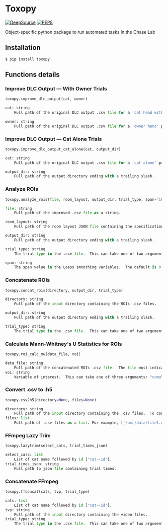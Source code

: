 # Toxopy

[![DeepSource](https://static.deepsource.io/deepsource-badge-light-mini.svg)](https://deepsource.io/gh/bchaselab/Toxopy/?ref=repository-badge) [![PEP8](https://img.shields.io/badge/code%20style-pep8-orange.svg)](https://www.python.org/dev/peps/pep-0008/)

Object-specific python package to run automated tasks in the Chase Lab

## Installation
```bash
$ pip install toxopy
```

## Functions details

### Improve DLC Output –– With Owner Trials

```python
toxopy.improve_dlc_output(cat, owner)
```


```python
cat: string
    Full path of the original DLC output .csv file for a 'cat head with owner' project as a string.

owner: string
    Full path of the original DLC output .csv file for a 'owner hand' project as a string.
````


### Improve DLC Output –– Cat Alone Trials

```python
toxopy.improve_dlc_output_cat_alone(cat, output_dir)
```


```python
cat: string
    Full path of the original DLC output .csv file for a 'cat alone' project as a string.

output_dir: string
    Full path of the output directory ending with a trailing slash.
````


### Analyze ROIs

```python
toxopy.analyze_rois(file, room_layout, output_dir, trial_type, span='10')
```


```python
file: string
    Full path of the improved .csv file as a string.

room_layout: string
    Full path of the room layout JSON file containing the specification for the ROIs as a string.

output_dir: string
    Full path of the output directory ending with a trailing slash.

trial_type: string
    The trial type in the .csv file.  This can take one of two arguments: "cat_alone" or "with_owner".

span: string
    The span value in the Loess smoothing variables.  The default is 0.10.  This can be changed to 0.50 by passing span='05'.
````


### Concatenate ROIs

```python
toxopy.concat_rois(directory, output_dir, trial_type)
```


```python
directory: string
    Full path of the input directory containing the ROIs .csv files.

output_dir: string
    Full path of the output directory ending with a trailing slash.

trial_type: string
    The trial type in the .csv file.  This can take one of two arguments: "cat_alone" or "with_owner".
```


### Calculate Mann-Whitney's U Statistics for ROIs

```python
toxopy.roi_calc_mw(data_file, voi)
```


```python
data_file: string
    Full path of the concatenated ROIs .csv file.  The file must indicate the "infection_status"!
voi: string
    Variable of interest.  This can take one of three arguments: "cumulative_time_in_roi_sec", "avg_time_in_roi_sec", or "avg_vel_in_roi".
```


### Convert .csv to .h5

```python
toxopy.csv2h5(directory=None, files=None)
```


```python
directory: string
    Full path of the input directory containing the .csv files.  To convert multiple files, use this option.
files: list
    Full path of .csv files as a list. For example, ['/usr/data/file1.csv', '/usr/data/file2.csv']
```


### FFmpeg Lazy Trim

```python
toxopy.lazytrim(select_cats, trial_times_json)
```


```python
select_cats: list
    List of cat name followed by id ["cat--id"].
trial_times_json: string
    Full path to json file containing trial times.
```


### Concatenate FFmpeg

```python
toxopy.ffconcat(cats, tvp, trial_type)
```


```python
cats: list
    List of cat name followed by id ["cat--id"].
tvp: string
    Full path of the input directory containing the video files.
trial_type: string
    The trial type in the .csv file.  This can take one of two arguments: "cat_alone" or "with_owner".
```
